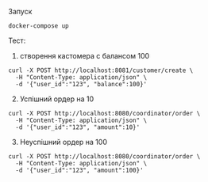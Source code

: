 Запуск
```
docker-compose up
```

Тест:
1. створення кастомера с балансом 100
```
curl -X POST http://localhost:8081/customer/create \  
  -H "Content-Type: application/json" \
  -d '{"user_id":"123", "balance":100}'

```
2. Успішний ордер на 10
```
curl -X POST http://localhost:8080/coordinator/order \
  -H "Content-Type: application/json" \
  -d '{"user_id":"123", "amount":10}'

```
3. Неуспішний ордер на 100
```
curl -X POST http://localhost:8080/coordinator/order \
  -H "Content-Type: application/json" \
  -d '{"user_id":"123", "amount":100}'

```
